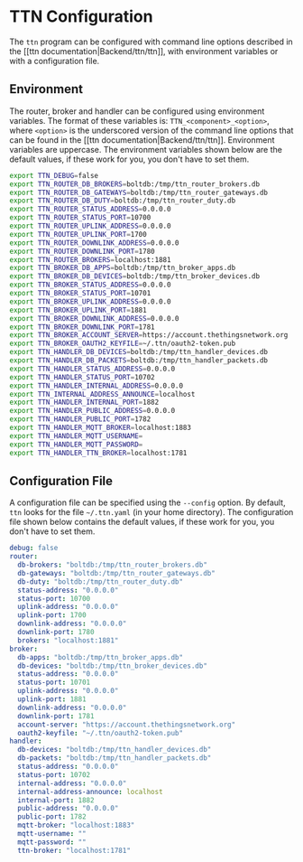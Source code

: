 # TTN Configuration

The `ttn` program can be configured with command line options described in the [[ttn documentation|Backend/ttn/ttn]], with environment variables or with a configuration file.

## Environment

The router, broker and handler can be configured using environment variables.
The format of these variables is: `TTN_<component>_<option>`, where `<option>` is the underscored version of the command line options that can be found in the [[ttn documentation|Backend/ttn/ttn]]. Environment variables are uppercase. The environment variables shown below are the default values, if these work for you, you don't have to set them.

```sh
export TTN_DEBUG=false
export TTN_ROUTER_DB_BROKERS=boltdb:/tmp/ttn_router_brokers.db
export TTN_ROUTER_DB_GATEWAYS=boltdb:/tmp/ttn_router_gateways.db
export TTN_ROUTER_DB_DUTY=boltdb:/tmp/ttn_router_duty.db
export TTN_ROUTER_STATUS_ADDRESS=0.0.0.0
export TTN_ROUTER_STATUS_PORT=10700
export TTN_ROUTER_UPLINK_ADDRESS=0.0.0.0
export TTN_ROUTER_UPLINK_PORT=1700
export TTN_ROUTER_DOWNLINK_ADDRESS=0.0.0.0
export TTN_ROUTER_DOWNLINK_PORT=1780
export TTN_ROUTER_BROKERS=localhost:1881
export TTN_BROKER_DB_APPS=boltdb:/tmp/ttn_broker_apps.db
export TTN_BROKER_DB_DEVICES=boltdb:/tmp/ttn_broker_devices.db
export TTN_BROKER_STATUS_ADDRESS=0.0.0.0
export TTN_BROKER_STATUS_PORT=10701
export TTN_BROKER_UPLINK_ADDRESS=0.0.0.0
export TTN_BROKER_UPLINK_PORT=1881
export TTN_BROKER_DOWNLINK_ADDRESS=0.0.0.0
export TTN_BROKER_DOWNLINK_PORT=1781
export TTN_BROKER_ACCOUNT_SERVER=https://account.thethingsnetwork.org
export TTN_BROKER_OAUTH2_KEYFILE=~/.ttn/oauth2-token.pub
export TTN_HANDLER_DB_DEVICES=boltdb:/tmp/ttn_handler_devices.db
export TTN_HANDLER_DB_PACKETS=boltdb:/tmp/ttn_handler_packets.db
export TTN_HANDLER_STATUS_ADDRESS=0.0.0.0
export TTN_HANDLER_STATUS_PORT=10702
export TTN_HANDLER_INTERNAL_ADDRESS=0.0.0.0
export TTN_INTERNAL_ADDRESS_ANNOUNCE=localhost
export TTN_HANDLER_INTERNAL_PORT=1882
export TTN_HANDLER_PUBLIC_ADDRESS=0.0.0.0
export TTN_HANDLER_PUBLIC_PORT=1782
export TTN_HANDLER_MQTT_BROKER=localhost:1883
export TTN_HANDLER_MQTT_USERNAME=
export TTN_HANDLER_MQTT_PASSWORD=
export TTN_HANDLER_TTN_BROKER=localhost:1781
```

## Configuration File

A configuration file can be specified using the `--config` option. By default, `ttn` looks for the file `~/.ttn.yaml` (in your home directory).
The configuration file shown below contains the default values, if these work for you, you don't have to set them.

```yaml
debug: false
router:
  db-brokers: "boltdb:/tmp/ttn_router_brokers.db"
  db-gateways: "boltdb:/tmp/ttn_router_gateways.db"
  db-duty: "boltdb:/tmp/ttn_router_duty.db"
  status-address: "0.0.0.0"
  status-port: 10700
  uplink-address: "0.0.0.0"
  uplink-port: 1700
  downlink-address: "0.0.0.0"
  downlink-port: 1780
  brokers: "localhost:1881"
broker:
  db-apps: "boltdb:/tmp/ttn_broker_apps.db"
  db-devices: "boltdb:/tmp/ttn_broker_devices.db"
  status-address: "0.0.0.0"
  status-port: 10701
  uplink-address: "0.0.0.0"
  uplink-port: 1881
  downlink-address: "0.0.0.0"
  downlink-port: 1781
  account-server: "https://account.thethingsnetwork.org"
  oauth2-keyfile: "~/.ttn/oauth2-token.pub"
handler:
  db-devices: "boltdb:/tmp/ttn_handler_devices.db"
  db-packets: "boltdb:/tmp/ttn_handler_packets.db"
  status-address: "0.0.0.0"
  status-port: 10702
  internal-address: "0.0.0.0"
  internal-address-announce: localhost
  internal-port: 1882
  public-address: "0.0.0.0"
  public-port: 1782
  mqtt-broker: "localhost:1883"
  mqtt-username: ""
  mqtt-password: ""
  ttn-broker: "localhost:1781"
```
